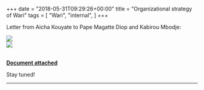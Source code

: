+++
date = "2018-05-31T09:29:26+00:00"
title = "Organizational strategy of Wari"
tags = [
    "Wari",
    "internal",
]
+++

<p>Letter from Aicha Kouyate to Pape Magatte Diop and Kabirou Mbodje:</p>

<!--more-->
<div class="container" style="width:auto">
  <a target="blank" href="https://res.cloudinary.com/vincentstradic/image/upload/v1526054884/work/m30-1.jpg">
    <img src="https://res.cloudinary.com/vincentstradic/image/upload/v1526054884/work/m30-1.jpg" style="max-width:100%">
  </a>
</div>


<div class="container" style="width:auto">
  <a target="blank" href="https://res.cloudinary.com/vincentstradic/image/upload/v1526054879/work/m30-2.jpg">
    <img src="https://res.cloudinary.com/vincentstradic/image/upload/v1526054879/work/m30-2.jpg" style="max-width:100%">
  </a>
</div>
<br>

[**Document attached**](https://res.cloudinary.com/vincentstradic/image/upload/v1526054881/work/m30-3.pdf)



Stay tuned!


<hr>
